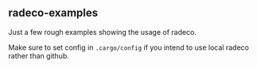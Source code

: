 ## radeco-examples

Just a few rough examples showing the usage of radeco.

Make sure to set config in `.cargo/config` if you intend to use local radeco
rather than github.
